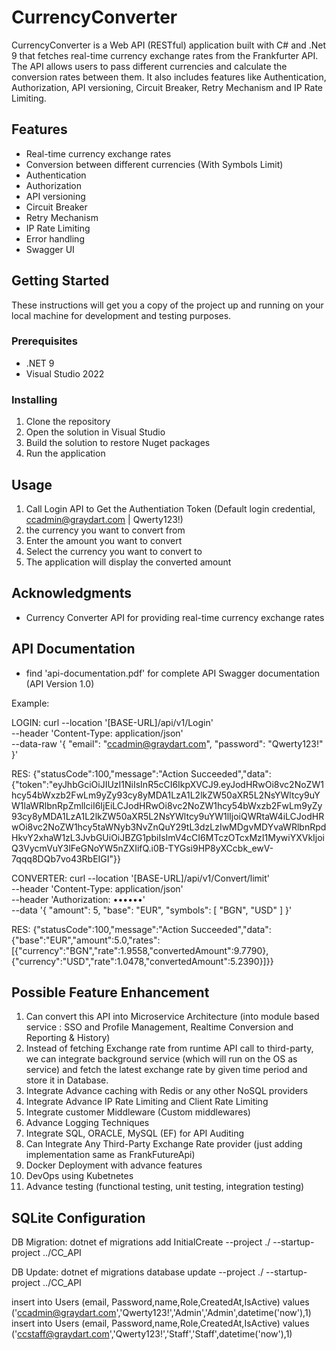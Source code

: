 # CurrencyConverter

CurrencyConverter is a Web API (RESTful) application built with C# and .Net 9 that fetches real-time currency exchange rates from the Frankfurter API. The API allows users to pass different currencies and calculate the conversion rates between them. It also includes features like Authentication, Authorization, API versioning, Circuit Breaker, Retry Mechanism and IP Rate Limiting.

## Features

- Real-time currency exchange rates
- Conversion between different currencies (With Symbols Limit)
- Authentication
- Authorization
- API versioning
- Circuit Breaker
- Retry Mechanism
- IP Rate Limiting
- Error handling
- Swagger UI

## Getting Started

These instructions will get you a copy of the project up and running on your local machine for development and testing purposes.

### Prerequisites

- .NET 9
- Visual Studio 2022

### Installing

1. Clone the repository
2. Open the solution in Visual Studio
3. Build the solution to restore Nuget packages
4. Run the application

## Usage

1. Call Login API to Get the Authentiation Token (Default login credential, ccadmin@graydart.com | Qwerty123!)
2. the currency you want to convert from
2. Enter the amount you want to convert
3. Select the currency you want to convert to
4. The application will display the converted amount

## Acknowledgments

- Currency Converter API for providing real-time currency exchange rates

## API Documentation

- find 'api-documentation.pdf' for complete API Swagger documentation (API Version 1.0)

Example:

LOGIN:
curl --location '[BASE-URL]/api/v1/Login' \
--header 'Content-Type: application/json' \
--data-raw '{
  "email": "ccadmin@graydart.com",
  "password": "Qwerty123!"
}'

RES:
{"statusCode":100,"message":"Action Succeeded","data":{"token":"eyJhbGciOiJIUzI1NiIsInR5cCI6IkpXVCJ9.eyJodHRwOi8vc2NoZW1hcy54bWxzb2FwLm9yZy93cy8yMDA1LzA1L2lkZW50aXR5L2NsYWltcy9uYW1laWRlbnRpZmllciI6IjEiLCJodHRwOi8vc2NoZW1hcy54bWxzb2FwLm9yZy93cy8yMDA1LzA1L2lkZW50aXR5L2NsYWltcy9uYW1lIjoiQWRtaW4iLCJodHRwOi8vc2NoZW1hcy5taWNyb3NvZnQuY29tL3dzLzIwMDgvMDYvaWRlbnRpdHkvY2xhaW1zL3JvbGUiOiJBZG1pbiIsImV4cCI6MTczOTcxMzI1MywiYXVkIjoiQ3VycmVuY3lFeGNoYW5nZXIifQ.i0B-TYGsi9HP8yXCcbk_ewV-7qqq8DQb7vo43RbEIGI"}}

CONVERTER:
curl --location '[BASE-URL]/api/v1/Convert/limit' \
--header 'Content-Type: application/json' \
--header 'Authorization: ••••••' \
--data '{
  "amount": 5,
  "base": "EUR",
  "symbols": [
    "BGN",
    "USD"
  ]
}'

RES:
{"statusCode":100,"message":"Action Succeeded","data":{"base":"EUR","amount":5.0,"rates":[{"currency":"BGN","rate":1.9558,"convertedAmount":9.7790},{"currency":"USD","rate":1.0478,"convertedAmount":5.2390}]}}


## Possible Feature Enhancement

1. Can convert this API into Microservice Architecture (into module based service : SSO and Profile Management, Realtime Conversion and Reporting & History)
2. Instead of fetching Exchange rate from runtime API call to third-party, we can integrate background service (which will run on the OS as service) and fetch the latest exchange rate by given time period and store it in Database.
2. Integrate Advance caching with Redis or any other NoSQL providers
3. Integrate Advance IP Rate Limiting and Client Rate Limiting
4. Integrate customer Middleware (Custom middlewares)
5. Advance Logging Techniques
6. Integrate SQL, ORACLE, MySQL (EF) for API Auditing
7. Can Integrate Any Third-Party Exchange Rate provider (just adding implementation same as FrankFutureApi)
8. Docker Deployment with advance features
9. DevOps using Kubetnetes
10. Advance testing (functional testing, unit testing, integration testing)



## SQLite Configuration
DB Migration: dotnet ef migrations add InitialCreate --project ./ --startup-project ../CC_API

DB Update: dotnet ef migrations database update --project ./ --startup-project ../CC_API

insert into Users (email, Password,name,Role,CreatedAt,IsActive) values ('ccadmin@graydart.com','Qwerty123!','Admin','Admin',datetime('now'),1)
insert into Users (email, Password,name,Role,CreatedAt,IsActive) values ('ccstaff@graydart.com','Qwerty123!','Staff','Staff',datetime('now'),1)
